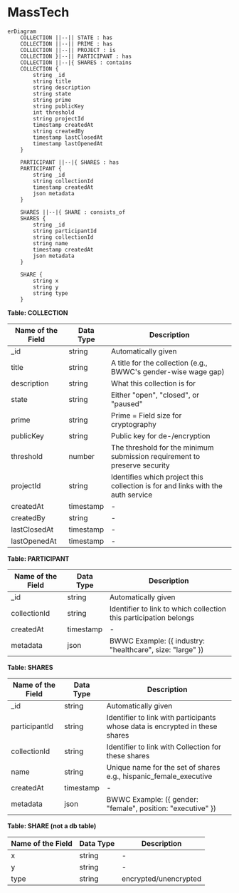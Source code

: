 # MassTech

```mermaid
erDiagram
    COLLECTION ||--|| STATE : has
    COLLECTION ||--|| PRIME : has
    COLLECTION ||--|| PROJECT : is
    COLLECTION }|--|| PARTICIPANT : has
    COLLECTION ||--|{ SHARES : contains
    COLLECTION {
        string _id
        string title
        string description
        string state
        string prime
        string publicKey
        int threshold
        string projectId
        timestamp createdAt
        string createdBy
        timestamp lastClosedAt
        timestamp lastOpenedAt
    }
    
    PARTICIPANT ||--|{ SHARES : has
    PARTICIPANT {
        string _id
        string collectionId
        timestamp createdAt
        json metadata
    }
    
    SHARES ||--|{ SHARE : consists_of
    SHARES {
        string _id
        string participantId
        string collectionId
        string name
        timestamp createdAt
        json metadata
    }
    
    SHARE {
        string x
        string y
        string type
    }
```

**Table: COLLECTION**

| Name of the Field | Data Type | Description |
| --- | --- | --- |
| _id | string | Automatically given |
| title | string | A title for the collection (e.g., BWWC's gender-wise wage gap) |
| description | string | What this collection is for |
| state | string | Either "open", "closed", or "paused" |
| prime | string | Prime = Field size for cryptography |
| publicKey | string | Public key for de-/encryption |
| threshold | number | The threshold for the minimum submission requirement to preserve security |
| projectId | string | Identifies which project this collection is for and links with the auth service |
| createdAt | timestamp | - |
| createdBy | string | - |
| lastClosedAt | timestamp | - |
| lastOpenedAt | timestamp | - |

**Table: PARTICIPANT**

| Name of the Field | Data Type | Description |
| --- | --- | --- |
| _id | string | Automatically given |
| collectionId | string | Identifier to link to which collection this participation belongs |
| createdAt | timestamp | - |
| metadata | json | BWWC Example: ({ industry: "healthcare", size: "large" }) |

**Table: SHARES**

| Name of the Field | Data Type | Description |
| --- | --- | --- |
| _id | string | Automatically given |
| participantId | string | Identifier to link with participants whose data is encrypted in these shares |
| collectionId | string | Identifier to link with Collection for these shares |
| name | string | Unique name for the set of shares e.g., hispanic_female_executive |
| createdAt | timestamp | - |
| metadata | json | BWWC Example: ({ gender: "female", position: "executive" }) |

**Table: SHARE (not a db table)**

| Name of the Field | Data Type | Description |
| --- | --- | --- |
| x | string | - |
| y | string | - |
| type | string | encrypted/unencrypted |


